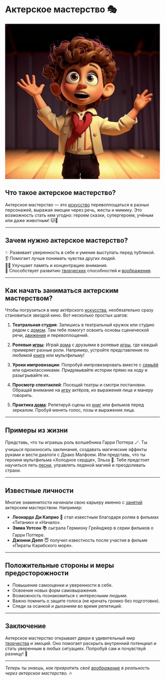 # **Актерское мастерство** 🎭

![](../../../../WORK/entertainment/hobbies/джэпэги/актерское_маст.jpeg?width=100px&height=100px)

## Что такое актерское мастерство?

Актерское мастерство — это [искусство](хобби.md) перевоплощаться в разных персонажей, выражая эмоции через речь, жесты и мимику. Это возможность стать кем угодно: героем сказки, супергероем, учёным или даже животным! 🐱🦁

---

## Зачем нужно актерское мастерство?  

✨ Развивает уверенность в себе и умение выступать перед публикой.  
👂 Помогает лучше понимать чувства других людей.  
🧑‍🏫 Улучшает память и концентрацию внимания.  
🤝 Способствует развитию [творческих](творческие.md) способностей и [воображения](творческие.md).

---

## Как начать заниматься актерским мастерством?

Чтобы погрузиться в мир актёрского [искусства](хобби.md), необязательно сразу становиться звездой кино. Вот несколько простых шагов:

1. **Театральная студия**: Запишись в театральный кружок или студию рядом с [домом](домашние.md). Там тебе помогут освоить основы сценической речи, [движения](активные.md) и перевоплощений.

2. **Ролевые [игры](настольные_игры.md)**: Играй [дома](домашние.md) с друзьями в ролевые [игры](настольные_игры.md), где каждый примеряет разные роли. Например, устройте представление по любимой [книге](чтение.md) или мультфильму!

3. **Уроки импровизации**: Попробуй импровизировать вместе с [семьёй](домашние.md) или одноклассниками. Придумывайте истории прямо на ходу и разыгрывайте их.

4. **Просмотр спектаклей**: Посещай театры и смотри постановки. Обращай внимание на [игру](настольные_игры.md) актёров, их выражения лица и манеру говорить.

5. **Практика [дома](домашние.md)**: Репетируй сцены из [книг](чтение.md) или фильмов перед зеркалом. Пробуй менять голос, позы и выражение лица.

---

## Примеры из жизни

Представь, что ты играешь роль волшебника Гарри Поттера 🪄. Ты учишься произносить заклинания, создавать магические эффекты руками и вести диалоги с Драко Малфоем. Или представь, что ты героиня мультфильма «Холодное сердце», Эльза 💙. Тебе предстоит научиться петь [песни](музыка.md), управлять ледяной магией и преодолевать страхи.

---

## Известные личности

Многие знаменитости начинали свою карьеру именно с [занятий](хобби.md) актерским мастерством. Например:

- **Леонардо Ди Каприо** 🌊 стал известным благодаря ролям в фильмах «Титаник» и «Начало».
- **Эмма Уотсон** 📚 сыграла Гермиону Грейнджер в серии фильмов о Гарри Поттере.
- **Джонни Депп** 😇 получил известность после участия в фильме «Пираты Карибского моря».

---

## Положительные стороны и меры предосторожности

- Повышение самооценки и уверенности в себе.
- Освоение новых форм самовыражения.
- Возможность познакомиться с интересными людьми.
- Важно помнить о защите голоса (не кричать громко без подготовки).
- Следи за осанкой и дыханием во время репетиций.

---

## Заключение

Актерское мастерство открывает двери в удивительный мир [творчества](творческие.md) и эмоций. Оно помогает раскрыть внутренний потенциал и стать уверенным в любых ситуациях. Попробуй сам и почувствуй разницу! 🎉

---

*Теперь ты знаешь, как превратить своё [воображение](творческие.md) в реальность через актерское мастерство.* 🔥
